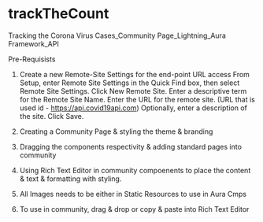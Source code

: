 # trackTheCount
Tracking the Corona Virus Cases_Community Page_Lightning_Aura Framework_API

Pre-Requisists

1) Create a new Remote-Site Settings for the end-point URL access
    From Setup, enter Remote Site Settings in the Quick Find box, then select Remote Site Settings.
      Click New Remote Site.
      Enter a descriptive term for the Remote Site Name.
      Enter the URL for the remote site. (URL that is used id - https://api.covid19api.com)
      Optionally, enter a description of the site.
      Click Save.
      
2) Creating a Community Page & styling the theme & branding
3) Dragging the components respectivity & adding standard pages into community
4) Using Rich Text Editor in community compoenents  to place the content & text & formatting with styling.
5) All Images needs to be either in Static Resources to use in Aura Cmps
6) To use in community, drag & drop or copy & paste into Rich Text Editor
